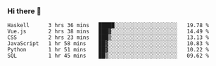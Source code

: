 ### Hi there 👋

<!--
**gustavkrist/gustavkrist** is a ✨ _special_ ✨ repository because its `README.md` (this file) appears on your GitHub profile.

Here are some ideas to get you started:

- 🔭 I’m currently working on ...
- 🌱 I’m currently learning ...
- 👯 I’m looking to collaborate on ...
- 🤔 I’m looking for help with ...
- 💬 Ask me about ...
- 📫 How to reach me: ...
- 😄 Pronouns: ...
- ⚡ Fun fact: ...
-->

<!--START_SECTION:waka-->

```text
Haskell      3 hrs 36 mins   █████░░░░░░░░░░░░░░░░░░░░   19.78 %
Vue.js       2 hrs 38 mins   ███▓░░░░░░░░░░░░░░░░░░░░░   14.49 %
CSS          2 hrs 23 mins   ███▒░░░░░░░░░░░░░░░░░░░░░   13.13 %
JavaScript   1 hr 58 mins    ██▓░░░░░░░░░░░░░░░░░░░░░░   10.83 %
Python       1 hr 51 mins    ██▓░░░░░░░░░░░░░░░░░░░░░░   10.22 %
SQL          1 hr 45 mins    ██▒░░░░░░░░░░░░░░░░░░░░░░   09.62 %
```

<!--END_SECTION:waka-->
